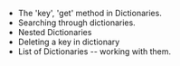 * The 'key', 'get' method in Dictionaries. 
* Searching through dictionaries.
* Nested Dictionaries
* Deleting a key in dictionary
* List of Dictionaries -- working with them. 
